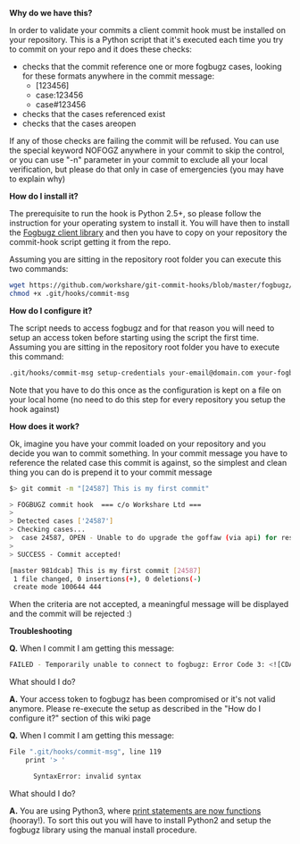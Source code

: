 **Why do we have this?**

In order to validate your commits a client commit hook must be installed on your repository. This is a Python script that it's executed each time you try to commit on your repo and it does these checks:

  * checks that the commit reference one or more fogbugz cases, looking for these formats anywhere in the commit message:
    * [123456]
    * case:123456
    * case#123456
  * checks that the cases referenced exist
  * checks that the cases areopen

If any of those checks are failing the commit will be refused. You can use the special keyword NOFOGZ anywhere in your commit to skip the control, or you can use "-n" parameter in your commit to exclude all your local verification, but please do that only in case of emergencies (you may have to explain why)


**How do I install it?**

The prerequisite to run the hook is Python 2.5+, so please follow the instruction for your operating system to install it. You will have then to install the [Fogbugz client library](https://developers.fogbugz.com/default.asp?W197) and then you have to copy on your repository the commit-hook script getting it from the repo.

Assuming you are sitting in the repository root folder you can execute this two commands:

```bash
wget https://github.com/workshare/git-commit-hooks/blob/master/fogbugz/commit-msg
chmod +x .git/hooks/commit-msg
```


**How do I configure it?**

The script needs to access fogbugz and for that reason you will need to setup an access token before starting using the script the first time. Assuming you are sitting in the repository root folder you have to execute this command:


```bash
.git/hooks/commit-msg setup-credentials your-email@domain.com your-fogbugz-password
```


Note that you have to do this once as the configuration is kept on a file on your local home (no need to do this step for every repository you setup the hook against)

 
**How does it work?**

Ok, imagine you have your commit loaded on your repository and you decide you wan to commit something. In your commit message you have to reference the related case this commit is against, so the simplest and clean thing you can do is prepend it to your commit message

```bash
$> git commit -m "[24587] This is my first commit"

> FOGBUGZ commit hook  === c/o Workshare Ltd ===
>
> Detected cases ['24587']
> Checking cases...
>  case 24587, OPEN - Unable to do upgrade the goffaw (via api) for restricted files
>
> SUCCESS - Commit accepted!

[master 981dcab] This is my first commit [24587]
 1 file changed, 0 insertions(+), 0 deletions(-)
 create mode 100644 444
```
When the criteria are not accepted, a meaningful message will be displayed and the commit will be rejected :)


**Troubleshooting**

**Q.** When I commit I am getting this message:

```bash
FAILED - Temporarily unable to connect to fogbugz: Error Code 3: <![CDATA[Not logged in]]>
```

What should I do?

**A.** Your access token to fogbugz has been compromised or it's not valid anymore. Please re-execute the setup as described in the "How do I configure it?" section of this wiki page


**Q.** When I commit I am getting this message:

```bash
File ".git/hooks/commit-msg", line 119
    print '> '

      SyntaxError: invalid syntax
```
What should I do?

**A.** You are using Python3, where [print statements are now functions](http://stackoverflow.com/questions/826948/syntax-error-on-print-with-python-3) (hooray!). To sort this out you will have to install Python2 and setup the fogbugz library using the manual install procedure.

